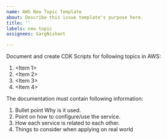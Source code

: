 ```yaml
---
name: AWS New Topic Template
about: Describe this issue template's purpose here.
title: ''
labels: new topic
assignees: GargNishant

---
```


Document and create CDK Scripts for following topics in AWS:
1. <Item 1>
2. <Item 2>
3. <Item 3>
4. <Item 4>

The documentation must contain following information:
1. Bullet point Why is it used.
2. Point on how to configure/use the service.
3. How each service is related to each other.
4. Things to consider when applying on real world
